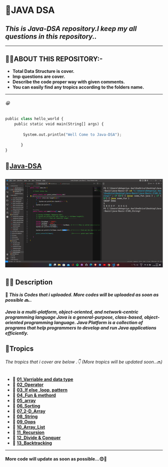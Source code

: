 # **🎯JAVA DSA**
## _This is Java-DSA repository.I keep my all questions in this repository.._
---
## **🤷‍♂️ABOUT THIS REPOSITORY:-**

- **Total Data Structure  is cover.**
- **Imp questions are cover.**
- **Describe  the code proper way with given comments.**
- **You can easily find any tropics according to the folders name.**
---
###### 😁
```python
public class hello_world {
    public static void main(String[] args) {

        System.out.println("Well Come to Java-DSA");
       
       }
}
```

## 🔗[Java-DSA](https://github.com/debapriyo007/java-Basic/)
## ![Code Screenshot](https://raw.githubusercontent.com/debapriyo007/java-Basic/main/Screenshot%20(15).png)
## 🧑‍💻 Description 
#### 📌 _This is  Codes that i uploaded. More codes will be uploaded as soon as possible_ 🔜..
##### Java is a multi-platform, object-oriented, and network-centric programming language Java is a general-purpose, class-based, object-oriented programming language. Java Platform is a collection of programs that help programmers to develop and run Java applications efficiently.
## 📖**Tropics** 
######  _The tropics that i cover are below .👇 (More tropics will be updated soon..🔜)_
 - 📂 [**01_Varriable and data type**](https://github.com/debapriyo007/java-Basic/tree/main/01_Varriable%20and%20data%20type)
 - 📂 [**02_Operator**](https://github.com/debapriyo007/java-Basic/tree/main/02_Operator)
 - 📂 [**03_If else ,loop, pattern**](https://github.com/debapriyo007/java-Basic/tree/main/03_If%20else%20%2Cloop%2C%20pattern)
 - 📂 [**04_Fun & methord**](https://github.com/debapriyo007/java-Basic/tree/main/04_Fun%20%26%20methord)
 - 📂 [**05_array**](https://github.com/debapriyo007/java-Basic/tree/main/05_array)
 - 📂 [**06_Sorting**](https://github.com/debapriyo007/java-Basic/tree/main/06_Sorting)
 - 📂 [**07_2-D_Array**](https://github.com/debapriyo007/java-Basic/tree/main/07_2-D_Array)
 - 📂 [**08_String**](https://github.com/debapriyo007/java-Basic/tree/main/08_String)
 - 📂 [**09_Oops**](https://github.com/debapriyo007/java-Basic/tree/main/09_Oops)
 - 📂 [**10_Array_List**](https://github.com/debapriyo007/java-Basic/tree/main/10_Array_List)
 - 📂 [**11_Recursion**](https://github.com/debapriyo007/java-Basic/tree/main/11_Recursion)
 - 📂 [**12_Divide & Conquer**](https://github.com/debapriyo007/java-DSA/tree/main/12_Divide_%26_Conquer)
 - 📂 [**13_Backtracking**](https://github.com/debapriyo007/java-DSA/tree/main/13_Backtracking)
 
 
  
---

#### More code will update as soon as possible...😊🤞




